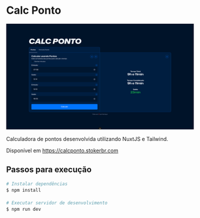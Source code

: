 # Calc Ponto

![Screenshot](screenshot.png)

Calculadora de pontos desenvolvida utilizando NuxtJS e Tailwind.

Disponível em https://calcponto.stokerbr.com

## Passos para execução

```bash
# Instalar dependências
$ npm install

# Executar servidor de desenvolvimento
$ npm run dev
```
